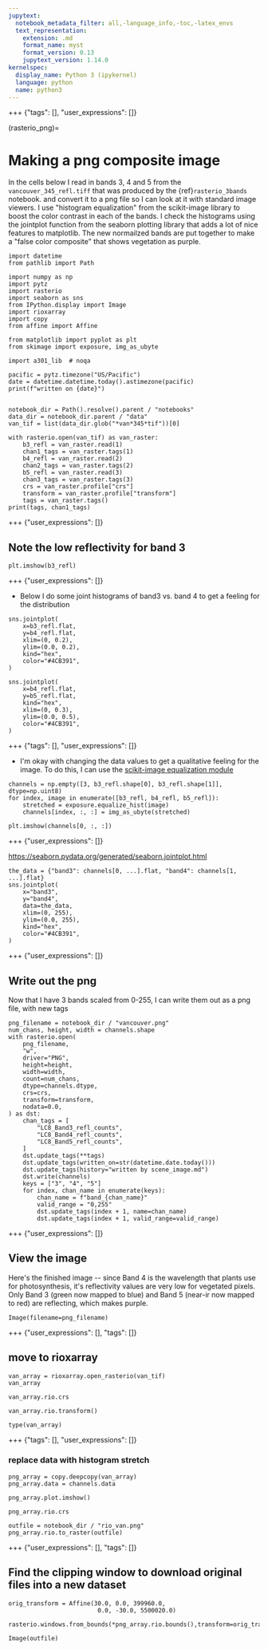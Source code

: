 ```yaml
---
jupytext:
  notebook_metadata_filter: all,-language_info,-toc,-latex_envs
  text_representation:
    extension: .md
    format_name: myst
    format_version: 0.13
    jupytext_version: 1.14.0
kernelspec:
  display_name: Python 3 (ipykernel)
  language: python
  name: python3
---
```


+++ {"tags": [], "user_expressions": []}

(rasterio_png)=
# Making a png  composite image

In the cells below I read in bands 3, 4 and 5 from the
`vancouver_345_refl.tiff` that was produced by the
{ref}`rasterio_3bands` notebook. and convert it to a png file so
I can look at it with standard image viewers.   I use "histogram equalization"
from the scikit-image library to boost the color contrast in each of the bands.  I
check the histograms using the jointplot function from the seaborn plotting library
that adds a lot of nice features to matplotlib.  The new normailzed bands are put
together to make a "false color composite" that shows vegetation as purple.

```{code-cell} ipython3
import datetime
from pathlib import Path

import numpy as np
import pytz
import rasterio
import seaborn as sns
from IPython.display import Image
import rioxarray
import copy
from affine import Affine
```

```{code-cell} ipython3
from matplotlib import pyplot as plt
from skimage import exposure, img_as_ubyte
```

```{code-cell} ipython3
import a301_lib  # noqa

pacific = pytz.timezone("US/Pacific")
date = datetime.datetime.today().astimezone(pacific)
print(f"written on {date}")
```

```{code-cell} ipython3

```

```{code-cell} ipython3
notebook_dir = Path().resolve().parent / "notebooks"
data_dir = notebook_dir.parent / "data"
van_tif = list(data_dir.glob("*van*345*tif"))[0]

with rasterio.open(van_tif) as van_raster:
    b3_refl = van_raster.read(1)
    chan1_tags = van_raster.tags(1)
    b4_refl = van_raster.read(2)
    chan2_tags = van_raster.tags(2)
    b5_refl = van_raster.read(3)
    chan3_tags = van_raster.tags(3)
    crs = van_raster.profile["crs"]
    transform = van_raster.profile["transform"]
    tags = van_raster.tags()
print(tags, chan1_tags)
```

+++ {"user_expressions": []}

## Note the low reflectivity for band 3

```{code-cell} ipython3
plt.imshow(b3_refl)
```

+++ {"user_expressions": []}

* Below I do some joint histograms of band3 vs. band 4 to get a feeling for the distribution

```{code-cell} ipython3
sns.jointplot(
    x=b3_refl.flat,
    y=b4_refl.flat,
    xlim=(0, 0.2),
    ylim=(0.0, 0.2),
    kind="hex",
    color="#4CB391",
)
```

```{code-cell} ipython3
sns.jointplot(
    x=b4_refl.flat,
    y=b5_refl.flat,
    kind="hex",
    xlim=(0, 0.3),
    ylim=(0.0, 0.5),
    color="#4CB391",
)
```

+++ {"tags": [], "user_expressions": []}

* I'm okay with changing the data values to get a qualitative feeling
  for the image.  To do this, I can use the [scikit-image equalization module](https://scikit-image.org/docs/dev/auto_examples/color_exposure/plot_equalize.html)

```{code-cell} ipython3
channels = np.empty([3, b3_refl.shape[0], b3_refl.shape[1]], dtype=np.uint8)
for index, image in enumerate([b3_refl, b4_refl, b5_refl]):
    stretched = exposure.equalize_hist(image)
    channels[index, :, :] = img_as_ubyte(stretched)
```

```{code-cell} ipython3
plt.imshow(channels[0, :, :])
```

+++ {"user_expressions": []}

https://seaborn.pydata.org/generated/seaborn.jointplot.html

```{code-cell} ipython3
the_data = {"band3": channels[0, ...].flat, "band4": channels[1, ...].flat}
sns.jointplot(
    x="band3",
    y="band4",
    data=the_data,
    xlim=(0, 255),
    ylim=(0.0, 255),
    kind="hex",
    color="#4CB391",
)
```

+++ {"user_expressions": []}

## Write out the png

Now that I have 3 bands scaled from 0-255, I can write them out as
a png file, with new tags

```{code-cell} ipython3
png_filename = notebook_dir / "vancouver.png"
num_chans, height, width = channels.shape
with rasterio.open(
    png_filename,
    "w",
    driver="PNG",
    height=height,
    width=width,
    count=num_chans,
    dtype=channels.dtype,
    crs=crs,
    transform=transform,
    nodata=0.0,
) as dst:
    chan_tags = [
        "LC8_Band3_refl_counts",
        "LC8_Band4_refl_counts",
        "LC8_Band5_refl_counts",
    ]
    dst.update_tags(**tags)
    dst.update_tags(written_on=str(datetime.date.today()))
    dst.update_tags(history="written by scene_image.md")
    dst.write(channels)
    keys = ["3", "4", "5"]
    for index, chan_name in enumerate(keys):
        chan_name = f"band_{chan_name}"
        valid_range = "0,255"
        dst.update_tags(index + 1, name=chan_name)
        dst.update_tags(index + 1, valid_range=valid_range)
```

+++ {"user_expressions": []}

## View the image

Here's the finished image -- since Band 4 is the wavelength that
plants use for photosynthesis, it's reflectivity values are
very low for vegetated pixels.  Only Band 3 (green now mapped to blue) and
Band 5 (near-ir now mapped to red) are reflecting, which makes purple.

```{code-cell} ipython3
Image(filename=png_filename)
```

+++ {"user_expressions": [], "tags": []}

## move to rioxarray

```{code-cell} ipython3
van_array = rioxarray.open_rasterio(van_tif)
van_array
```

```{code-cell} ipython3
van_array.rio.crs
```

```{code-cell} ipython3
van_array.rio.transform()
```

```{code-cell} ipython3
type(van_array)
```

+++ {"tags": [], "user_expressions": []}

### replace data with histogram stretch

```{code-cell} ipython3
png_array = copy.deepcopy(van_array)
png_array.data = channels.data
```

```{code-cell} ipython3
png_array.plot.imshow()
```

```{code-cell} ipython3
png_array.rio.crs
```

```{code-cell} ipython3
outfile = notebook_dir / "rio_van.png"
png_array.rio.to_raster(outfile)
```

+++ {"user_expressions": [], "tags": []}

## Find the clipping window to download original files into a new dataset

```{code-cell} ipython3
orig_transform = Affine(30.0, 0.0, 399960.0,
                         0.0, -30.0, 5500020.0)
```

```{code-cell} ipython3
rasterio.windows.from_bounds(*png_array.rio.bounds(),transform=orig_transform)
```

```{code-cell} ipython3
Image(outfile)
```
